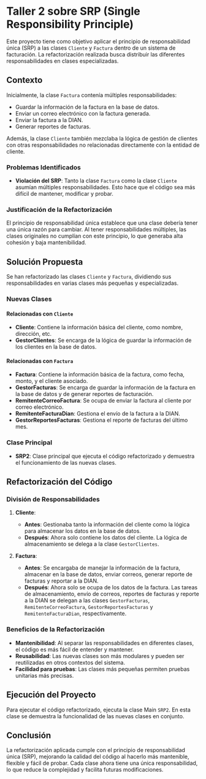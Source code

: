 # Taller 2 sobre SRP (Single Responsibility Principle)

Este proyecto tiene como objetivo aplicar el principio de responsabilidad única (SRP) a las clases `Cliente` y `Factura` dentro de un sistema de facturación. La refactorización realizada busca distribuir las diferentes responsabilidades en clases especializadas.

## Contexto

Inicialmente, la clase `Factura` contenía múltiples responsabilidades:

- Guardar la información de la factura en la base de datos.
- Enviar un correo electrónico con la factura generada.
- Enviar la factura a la DIAN.
- Generar reportes de facturas.

Además, la clase `Cliente` también mezclaba la lógica de gestión de clientes con otras responsabilidades no relacionadas directamente con la entidad de cliente.

### Problemas Identificados

- **Violación del SRP**: Tanto la clase `Factura` como la clase `Cliente` asumían múltiples responsabilidades. Esto hace que el código sea más difícil de mantener, modificar y probar.

### Justificación de la Refactorización

El principio de responsabilidad única establece que una clase debería tener una única razón para cambiar. Al tener responsabilidades múltiples, las clases originales no cumplían con este principio, lo que generaba alta cohesión y baja mantenibilidad.

## Solución Propuesta

Se han refactorizado las clases `Cliente` y `Factura`, dividiendo sus responsabilidades en varias clases más pequeñas y especializadas.

### Nuevas Clases

#### Relacionadas con `Cliente`
- **Cliente**: Contiene la información básica del cliente, como nombre, dirección, etc.
- **GestorClientes**: Se encarga de la lógica de guardar la información de los clientes en la base de datos.

#### Relacionadas con `Factura`
- **Factura**: Contiene la información básica de la factura, como fecha, monto, y el cliente asociado.
- **GestorFacturas**: Se encarga de guardar la información de la factura en la base de datos y de generar reportes de facturación.
- **RemitenteCorreoFactura**: Se ocupa de enviar la factura al cliente por correo electrónico.
- **RemitenteFacturaDian**: Gestiona el envío de la factura a la DIAN.
- **GestorReportesFacturas**: Gestiona el reporte de facturas del último mes.

### Clase Principal

- **SRP2**: Clase principal que ejecuta el código refactorizado y demuestra el funcionamiento de las nuevas clases. 

## Refactorización del Código

### División de Responsabilidades

1. **Cliente**:
   - **Antes**: Gestionaba tanto la información del cliente como la lógica para almacenar los datos en la base de datos.
   - **Después**: Ahora solo contiene los datos del cliente. La lógica de almacenamiento se delega a la clase `GestorClientes`.

2. **Factura**:
   - **Antes**: Se encargaba de manejar la información de la factura, almacenar en la base de datos, enviar correos, generar reporte de facturas y reportar a la DIAN.
   - **Después**: Ahora solo se ocupa de los datos de la factura. Las tareas de almacenamiento, envío de correos, reportes de facturas y reporte a la DIAN se delegan a las clases `GestorFacturas`, `RemitenteCorreoFactura`, `GestorReportesFacturas` y `RemitenteFacturaDian`, respectivamente.

### Beneficios de la Refactorización

- **Mantenibilidad**: Al separar las responsabilidades en diferentes clases, el código es más fácil de entender y mantener.
- **Reusabilidad**: Las nuevas clases son más modulares y pueden ser reutilizadas en otros contextos del sistema.
- **Facilidad para pruebas**: Las clases más pequeñas permiten pruebas unitarias más precisas.

## Ejecución del Proyecto

Para ejecutar el código refactorizado, ejecuta la clase Main `SRP2`. En esta clase se demuestra la funcionalidad de las nuevas clases en conjunto.

## Conclusión

La refactorización aplicada cumple con el principio de responsabilidad única (SRP), mejorando la calidad del código al hacerlo más mantenible, flexible y fácil de probar. Cada clase ahora tiene una única responsabilidad, lo que reduce la complejidad y facilita futuras modificaciones.
